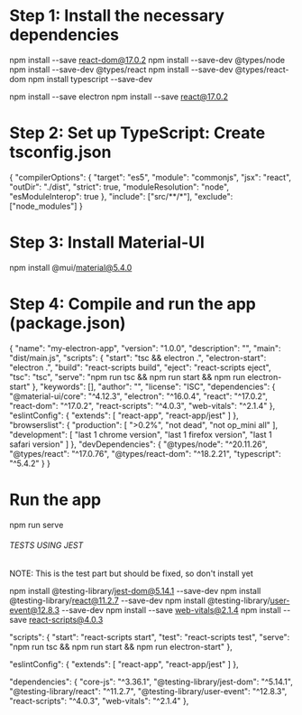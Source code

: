 # Step 1: Install the necessary dependencies

npm install --save react-dom@17.0.2
npm install --save-dev @types/node
npm install --save-dev @types/react
npm install --save-dev @types/react-dom
npm install typescript --save-dev

npm install --save electron
npm install --save react@17.0.2

# Step 2: Set up TypeScript: Create tsconfig.json

{
"compilerOptions": {
"target": "es5",
"module": "commonjs",
"jsx": "react",
"outDir": "./dist",
"strict": true,
"moduleResolution": "node",
"esModuleInterop": true
},
"include": ["src/**/*"],
"exclude": ["node_modules"]
}

# Step 3: Install Material-UI

npm install @mui/material@5.4.0

# Step 4: Compile and run the app (package.json)

{
"name": "my-electron-app",
"version": "1.0.0",
"description": "",
"main": "dist/main.js",
"scripts": {
"start": "tsc && electron .",
"electron-start": "electron .",
"build": "react-scripts build",
"eject": "react-scripts eject",
"tsc": "tsc",
"serve": "npm run tsc && npm run start && npm run electron-start"
},
"keywords": [],
"author": "",
"license": "ISC",
"dependencies": {
"@material-ui/core": "^4.12.3",
"electron": "^16.0.4",
"react": "^17.0.2",
"react-dom": "^17.0.2",
"react-scripts": "^4.0.3",
"web-vitals": "^2.1.4"
},
"eslintConfig": {
"extends": [
"react-app",
"react-app/jest"
]
},
"browserslist": {
"production": [
">0.2%",
"not dead",
"not op_mini all"
],
"development": [
"last 1 chrome version",
"last 1 firefox version",
"last 1 safari version"
]
},
"devDependencies": {
"@types/node": "^20.11.26",
"@types/react": "^17.0.76",
"@types/react-dom": "^18.2.21",
"typescript": "^5.4.2"
}
}

# Run the app

npm run serve

###### TESTS USING JEST ######

NOTE: This is the test part but should be fixed, so don't install yet

npm install @testing-library/jest-dom@5.14.1 --save-dev
npm install @testing-library/react@11.2.7 --save-dev
npm install @testing-library/user-event@12.8.3 --save-dev
npm install --save web-vitals@2.1.4
npm install --save react-scripts@4.0.3

"scripts": {
"start": "react-scripts start",
"test": "react-scripts test",
"serve": "npm run tsc && npm run start && npm run electron-start"
},

  "eslintConfig": {
    "extends": [
      "react-app",
      "react-app/jest"
    ]
  },

"dependencies": {
"core-js": "^3.36.1",
"@testing-library/jest-dom": "^5.14.1",
"@testing-library/react": "^11.2.7",
"@testing-library/user-event": "^12.8.3",
"react-scripts": "^4.0.3",
"web-vitals": "^2.1.4"
},
